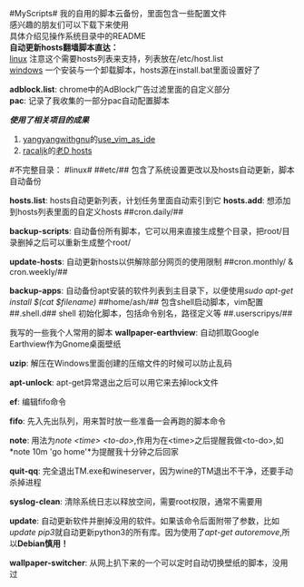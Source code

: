 #MyScripts#
我的自用的脚本云备份，里面包含一些配置文件  
感兴趣的朋友们可以下载下来使用  
具体介绍见操作系统目录中的README  
**自动更新hosts翻墙脚本直达：**  
[linux](https://github.com/the0demiurge/MyScripts/tree/master/linux/etc) 注意这个需要hosts列表来支持，列表放在/etc/host.list  
[windows](https://github.com/the0demiurge/MyScripts/tree/master/windows/update-hosts) 一个安装与一个卸载脚本，hosts源在install.bat里面设置好了
  
**adblock.list**: chrome中的AdBlock广告过滤里面的自定义部分  
**pac**: 记录了我收集的一部分pac自动配置脚本  
  
***使用了相关项目的成果***  
1. [yangyangwithgnu](https://github.com/yangyangwithgnu)的[use_vim_as_ide](https://github.com/yangyangwithgnu/use_vim_as_ide)  
2. [racaljk](https://github.com/racaljk)的[老D hosts](https://github.com/racaljk/hosts)


#不完整目录：
#linux#
##etc/##
包含了系统设置更改以及hosts自动更新，脚本自动备份  

**hosts.list**: hosts自动更新列表，计划任务里面自动索引到它
**hosts.add**: 想添加到hosts列表里面的自定义hosts
##cron.daily/##

**backup-scripts**: 自动备份所有脚本，它可以用来直接生成整个目录，把root/目录删掉之后可以重新生成整个root/

**update-hosts**: 自动更新hosts以供解除部分网页的使用限制
##cron.monthly/ & cron.weekly/##

**backup-apps**: 自动备份apt安装的软件列表到主目录下，以便使用*sudo apt-get install $(cat $filename)*
##home/ash/##
包含shell启动脚本，vim配置
##.shell.d##
shell 初始化脚本，包括命令别名，路径定义等
##.userscripys/##

我写的一些我个人常用的脚本
**wallpaper-earthview**: 自动抓取Google Earthview作为Gnome桌面壁纸  

**uzip**: 解压在Windows里面创建的压缩文件的时候可以防止乱码  

**apt-unlock**: apt-get异常退出之后可以用它来去掉lock文件

**ef**: 编辑fifo命令

**fifo**: 先入先出队列，用来暂时放一些准备一会再跑的脚本命令

**note**: 用法为*note \<time\> \<to-do\>*,作用为在\<time\>之后提醒我做\<to-do\>,如*note 10m 'go home'*为提醒我十分钟之后回家

**quit-qq**: 完全退出TM.exe和wineserver，因为wine的TM退出不干净，还要手动杀掉进程

**syslog-clean**: 清除系统日志以释放空间，需要root权限，通常不需要用

**update**: 自动更新软件并删掉没用的软件。如果该命令后面附带了参数，比如*update pip3*就自动更新python3的所有库。因为使用了*apt-get autoremove*,所以**Debian慎用！**

**wallpaper-switcher**: 从网上扒下来的一个可以定时自动切换壁纸的脚本，没用过
